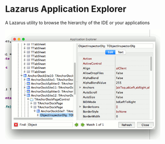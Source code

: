 # Lazarus Application Explorer 
A Lazarus utility to browse the hierarchy of the IDE or your applications

![ScreenShot](/appexplore.gif?raw=true "ScreenShot")
